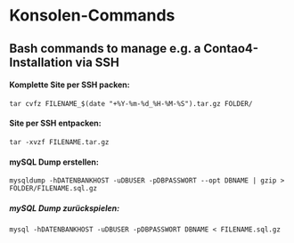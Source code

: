 # Konsolen-Commands
## Bash commands to manage e.g. a Contao4-Installation via SSH

#### Komplette Site per SSH packen:
    tar cvfz FILENAME_$(date "+%Y-%m-%d_%H-%M-%S").tar.gz FOLDER/

#### Site per SSH entpacken:
	tar -xvzf FILENAME.tar.gz

#### mySQL Dump erstellen:
	mysqldump -hDATENBANKHOST -uDBUSER -pDBPASSWORT --opt DBNAME | gzip > FOLDER/FILENAME.sql.gz

##### mySQL Dump zurückspielen:
	mysql -hDATENBANKHOST -uDBUSER -pDBPASSWORT DBNAME < FILENAME.sql.gz